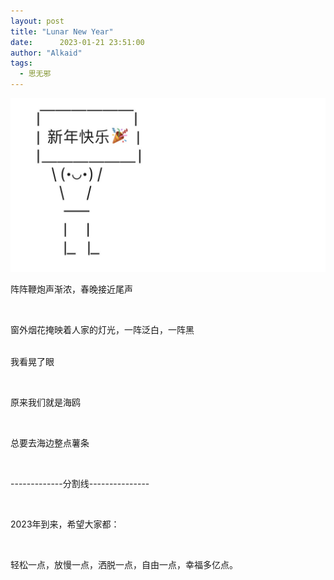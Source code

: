 ```yaml
---
layout: post
title: "Lunar New Year"
date:      2023-01-21 23:51:00
author: "Alkaid"
tags:
  - 思无邪
---
```


![新年快乐](/img/in-post-2023/2023012101.jpeg)

阵阵鞭炮声渐浓，春晚接近尾声

<br>

窗外烟花掩映着人家的灯光，一阵泛白，一阵黑

<br>我看晃了眼

<br>

原来我们就是海鸥

<br>

总要去海边整点薯条

<br>

-------------分割线---------------

<br>

2023年到来，希望大家都：

<br>

轻松一点，放慢一点，洒脱一点，自由一点，幸福多亿点。

<br>









